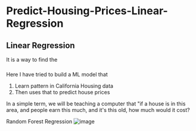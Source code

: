 # Predict-Housing-Prices-Linear-Regression

## Linear Regression
It is a way to find the
###
Here I have tried to build a ML model that
1. Learn pattern in California Housing data
2. Then uses that to predict house prices

In a simple term, we will be teaching a computer that "if a house is in this area, and people earn this much, and it's this old, how much would it cost?


Random Forest Regression
![image](https://github.com/user-attachments/assets/3b472f5e-c858-431e-bea7-ba8bcff9406c)



